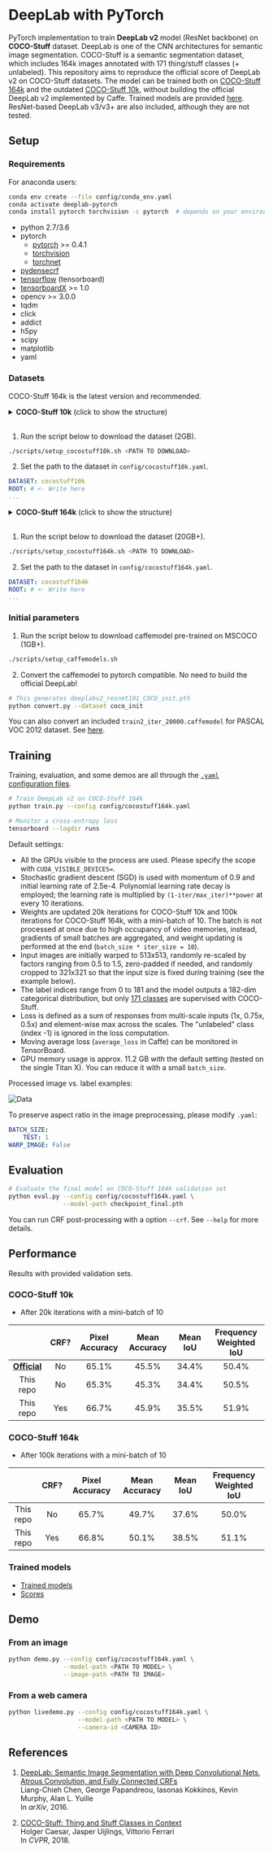 # DeepLab with PyTorch

PyTorch implementation to train **DeepLab v2** model (ResNet backbone) on **COCO-Stuff** dataset.
DeepLab is one of the CNN architectures for semantic image segmentation.
COCO-Stuff is a semantic segmentation dataset, which includes 164k images annotated with 171 thing/stuff classes (+ unlabeled).
This repository aims to reproduce the official score of DeepLab v2 on COCO-Stuff datasets.
The model can be trained both on [COCO-Stuff 164k](https://github.com/nightrome/cocostuff) and the outdated [COCO-Stuff 10k](https://github.com/nightrome/cocostuff10k), without building the official DeepLab v2 implemented by Caffe.
Trained models are provided [here](#trained-models).
ResNet-based DeepLab v3/v3+ are also included, although they are not tested.

## Setup

### Requirements

For anaconda users:

```sh
conda env create --file config/conda_env.yaml
conda activate deeplab-pytorch
conda install pytorch torchvision -c pytorch  # depends on your environment
```

* python 2.7/3.6
* pytorch
  * [pytorch](https://pytorch.org/) >= 0.4.1
  * [torchvision](https://pytorch.org/)
  * [torchnet](https://github.com/pytorch/tnt)
* [pydensecrf](https://github.com/lucasb-eyer/pydensecrf)
* [tensorflow](https://www.tensorflow.org/install/) (tensorboard)
* [tensorboardX](https://github.com/lanpa/tensorboard-pytorch) >= 1.0
* opencv >= 3.0.0
* tqdm
* click
* addict
* h5py
* scipy
* matplotlib
* yaml

### Datasets

COCO-Stuff 164k is the latest version and recommended.

<details>
<summary><strong>COCO-Stuff 10k</strong> (click to show the structure)</summary>
<pre>
├── images
│   ├── COCO_train2014_000000000077.jpg
│   └── ...
├── annotations
│   ├── COCO_train2014_000000000077.mat
│   └── ...
└── imageLists
    ├── all.txt
    ├── test.txt
    └── train.txt
</pre>
</details>
<br>

1. Run the script below to download the dataset (2GB).

```sh
./scripts/setup_cocostuff10k.sh <PATH TO DOWNLOAD>
```

2. Set the path to the dataset in ```config/cocostuff10k.yaml```.

```yaml
DATASET: cocostuff10k
ROOT: # <- Write here
...
```

<details>
<summary><strong>COCO-Stuff 164k</strong> (click to show the structure)</summary>
<pre>
├── images
│   ├── train2017
│   │   ├── 000000000009.jpg
│   │   └── ...
│   └── val2017
│       ├── 000000000139.jpg
│       └── ...
└── annotations
    ├── train2017
    │   ├── 000000000009.png
    │   └── ...
    └── val2017
        ├── 000000000139.png
        └── ...
</pre>
</details>
<br>

1. Run the script below to download the dataset (20GB+).

```sh
./scripts/setup_cocostuff164k.sh <PATH TO DOWNLOAD>
```

2. Set the path to the dataset in ```config/cocostuff164k.yaml```.

```yaml
DATASET: cocostuff164k
ROOT: # <- Write here
...
```

### Initial parameters

1. Run the script below to download caffemodel pre-trained on MSCOCO (1GB+).

```sh
./scripts/setup_caffemodels.sh
```

2. Convert the caffemodel to pytorch compatible. No need to build the official DeepLab!

```sh
# This generates deeplabv2_resnet101_COCO_init.pth
python convert.py --dataset coco_init
```
You can also convert an included ```train2_iter_20000.caffemodel``` for PASCAL VOC 2012 dataset. See [here](config/README.md#voc12yaml).

## Training

Training, evaluation, and some demos are all through the [```.yaml``` configuration files](config/README.md).

```sh
# Train DeepLab v2 on COCO-Stuff 164k
python train.py --config config/cocostuff164k.yaml
```

```sh
# Monitor a cross-entropy loss
tensorboard --logdir runs
```

Default settings:

- All the GPUs visible to the process are used. Please specify the scope with ```CUDA_VISIBLE_DEVICES=```.
- Stochastic gradient descent (SGD) is used with momentum of 0.9 and initial learning rate of 2.5e-4. Polynomial learning rate decay is employed; the learning rate is multiplied by ```(1-iter/max_iter)**power``` at every 10 iterations.
- Weights are updated 20k iterations for COCO-Stuff 10k and 100k iterations for COCO-Stuff 164k, with a mini-batch of 10. The batch is not processed at once due to high occupancy of video memories, instead, gradients of small batches are aggregated, and weight updating is performed at the end (```batch_size * iter_size = 10```).
- Input images are initially warped to 513x513, randomly re-scaled by factors ranging from 0.5 to 1.5, zero-padded if needed, and randomly cropped to 321x321 so that the input size is fixed during training (see the example below).
- The label indices range from 0 to 181 and the model outputs a 182-dim categorical distribution, but only [171 classes](https://github.com/nightrome/cocostuff/blob/master/labels.md) are supervised with COCO-Stuff.
- Loss is defined as a sum of responses from multi-scale inputs (1x, 0.75x, 0.5x) and element-wise max across the scales. The "unlabeled" class (index -1) is ignored in the loss computation.
- Moving average loss (```average_loss``` in Caffe) can be monitored in TensorBoard.
- GPU memory usage is approx. 11.2 GB with the default setting (tested on the single Titan X). You can reduce it with a small ```batch_size```.

Processed image vs. label examples:

![Data](docs/data.png)

To preserve aspect ratio in the image preprocessing, please modify ```.yaml```:

```yaml
BATCH_SIZE:
    TEST: 1
WARP_IMAGE: False
```

## Evaluation

```sh
# Evaluate the final model on COCO-Stuff 164k validation set
python eval.py --config config/cocostuff164k.yaml \
               --model-path checkpoint_final.pth
```

You can run CRF post-processing with a option ```--crf```. See ```--help``` for more details.

## Performance

Results with provided validation sets.

### COCO-Stuff 10k

* After 20k iterations with a mini-batch of 10

||CRF?|Pixel Accuracy|Mean Accuracy|Mean IoU|Frequency Weighted IoU|
|:-:|:-:|:-:|:-:|:-:|:-:|
|[**Official**](https://github.com/nightrome/cocostuff10k)|No|65.1%|45.5%|34.4%|50.4%|
|This repo|No|65.3%|45.3%|34.4%|50.5%|
|This repo|Yes|66.7%|45.9%|35.5%|51.9%|

### COCO-Stuff 164k

* After 100k iterations with a mini-batch of 10

||CRF?|Pixel Accuracy|Mean Accuracy|Mean IoU|Frequency Weighted IoU|
|:-:|:-:|:-:|:-:|:-:|:-:|
|This repo|No|65.7%|49.7%|37.6%|50.0%|
|This repo|Yes|66.8%|50.1%|38.5%|51.1%|

### Trained models

* [Trained models](https://drive.google.com/drive/folders/1m3wyXvvWy-IvGmdFS_dsQCRXhFNhek8_?usp=sharing)
* [Scores](https://drive.google.com/drive/folders/1PouglnlwsyHTwdSo_d55WgMgdnxbxmE6?usp=sharing)

## Demo

### From an image

```bash
python demo.py --config config/cocostuff164k.yaml \
               --model-path <PATH TO MODEL> \
               --image-path <PATH TO IMAGE>
```

### From a web camera

```bash
python livedemo.py --config config/cocostuff164k.yaml \
                   --model-path <PATH TO MODEL> \
                   --camera-id <CAMERA ID>
```

## References

1. [DeepLab: Semantic Image Segmentation with Deep Convolutional Nets, Atrous Convolution, and Fully Connected CRFs](https://arxiv.org/abs/1606.00915)<br>
Liang-Chieh Chen, George Papandreou, Iasonas Kokkinos, Kevin Murphy, Alan L. Yuille<br>
In *arXiv*, 2016.

2. [COCO-Stuff: Thing and Stuff Classes in Context](https://arxiv.org/abs/1612.03716)<br>
Holger Caesar, Jasper Uijlings, Vittorio Ferrari<br>
In *CVPR*, 2018.
